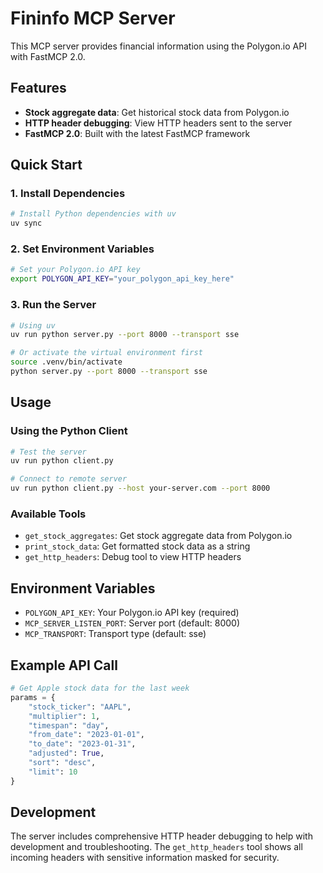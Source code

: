 # Fininfo MCP Server

This MCP server provides financial information using the Polygon.io API with FastMCP 2.0.

## Features

- **Stock aggregate data**: Get historical stock data from Polygon.io
- **HTTP header debugging**: View HTTP headers sent to the server
- **FastMCP 2.0**: Built with the latest FastMCP framework

## Quick Start

### 1. Install Dependencies

```bash
# Install Python dependencies with uv
uv sync
```

### 2. Set Environment Variables

```bash
# Set your Polygon.io API key
export POLYGON_API_KEY="your_polygon_api_key_here"
```

### 3. Run the Server

```bash
# Using uv
uv run python server.py --port 8000 --transport sse

# Or activate the virtual environment first
source .venv/bin/activate
python server.py --port 8000 --transport sse
```

## Usage

### Using the Python Client

```bash
# Test the server
uv run python client.py

# Connect to remote server
uv run python client.py --host your-server.com --port 8000
```

### Available Tools

- `get_stock_aggregates`: Get stock aggregate data from Polygon.io
- `print_stock_data`: Get formatted stock data as a string
- `get_http_headers`: Debug tool to view HTTP headers

## Environment Variables

- `POLYGON_API_KEY`: Your Polygon.io API key (required)
- `MCP_SERVER_LISTEN_PORT`: Server port (default: 8000)
- `MCP_TRANSPORT`: Transport type (default: sse)

## Example API Call

```python
# Get Apple stock data for the last week
params = {
    "stock_ticker": "AAPL",
    "multiplier": 1,
    "timespan": "day",
    "from_date": "2023-01-01",
    "to_date": "2023-01-31",
    "adjusted": True,
    "sort": "desc",
    "limit": 10
}
```

## Development

The server includes comprehensive HTTP header debugging to help with development and troubleshooting. The `get_http_headers` tool shows all incoming headers with sensitive information masked for security.